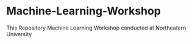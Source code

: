 # Machine-Learning-Workshop
This Repository Machine Learning Workshop conducted at Northeatern University 
